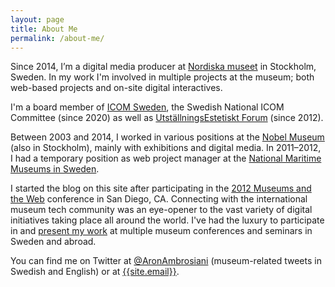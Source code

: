 ```yaml
---
layout: page
title: About Me
permalink: /about-me/
---
```


Since 2014, I’m a digital media producer at [Nordiska museet](http://www.nordiskamuseet.se/en) in Stockholm, Sweden. In my work I'm involved in multiple projects at the museum; both web-based projects and on-site digital interactives.

I'm a board member of [ICOM Sweden](http://icomsweden.se), the Swedish National ICOM Committee (since 2020) as well as [UtställningsEstetiskt Forum](https://utstallningskritik.se) (since 2012).

Between 2003 and 2014, I worked in various positions at the [Nobel Museum](http://www.nobelmuseum.se/en) (also in Stockholm), mainly with exhibitions and digital media. In 2011–2012, I had a temporary position as web project manager at the [National Maritime Museums in Sweden](http://www.maritima.se/en/).

I started the blog on this site after participating in the [2012 Museums and the Web](http://www.museumsandtheweb.com/mw2012.html) conference in San Diego, CA. Connecting with the international museum tech community was an eye-opener to the vast variety of digital initiatives taking place all around the world. I've had the luxury to participate in and [present my work](/presentations) at multiple museum conferences and seminars in Sweden and abroad.

You can find me on Twitter at [@AronAmbrosiani](https://twitter.com/AronAmbrosiani) (museum-related tweets in Swedish and English) or at [{{site.email}}](mailto:{{site.email}}).
